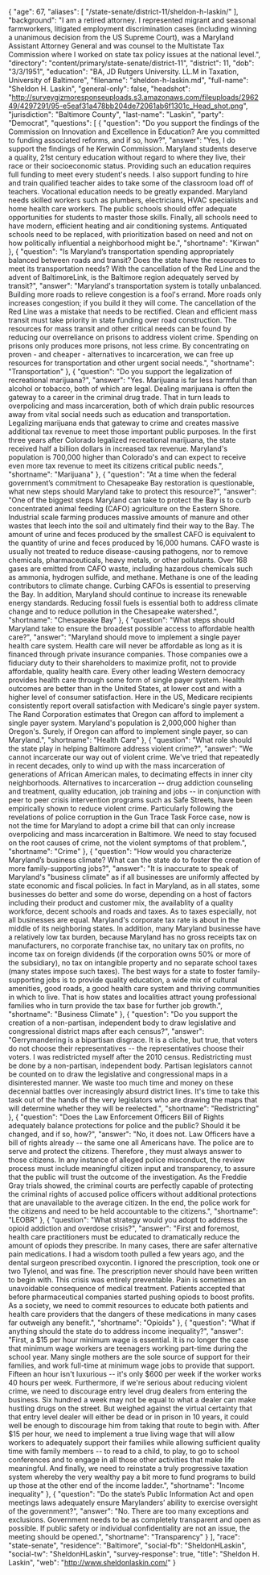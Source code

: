 {
  "age": 67,
  "aliases": [
    "/state-senate/district-11/sheldon-h-laskin/"
  ],
  "background": "I am a retired attorney.  I represented migrant and seasonal farmworkers, litigated employment discrimination cases (including winning a unanimous decision from the US Supreme Court), was a Maryland Assistant Attorney General and was counsel to the Multistate Tax Commission where I worked on state tax policy issues at the national level.",
  "directory": "content/primary/state-senate/district-11",
  "district": 11,
  "dob": "3/3/1951",
  "education": "BA, JD Rutgers University.  LL.M in Taxation, University of Baltimore",
  "filename": "sheldon-h-laskin.md",
  "full-name": "Sheldon H. Laskin",
  "general-only": false,
  "headshot": "http://surveygizmoresponseuploads.s3.amazonaws.com/fileuploads/296249/4297291/95-e5eaf31a478bb204de72061ab6f1301c_Head_shot.png",
  "jurisdiction": "Baltimore County",
  "last-name": "Laskin",
  "party": "Democrat",
  "questions": [
    {
      "question": "Do you support the findings of the Commission on Innovation and Excellence in Education? Are you committed to funding associated reforms, and if so, how?",
      "answer": "Yes, I do support the findings of he Kerwin Commission.  Maryland students deserve a quality, 21st century education without regard to where they live, their race or their socioeconomic status.  Providing such an education requires full funding to meet every student's needs.  I also support funding to hire and train qualified teacher aides to take some of the classroom load off of teachers.  Vocational education needs to be greatly expanded.  Maryland needs skilled workers such as  plumbers, electricians, HVAC specialists and home health care workers.   The public schools should offer adequate opportunities for students to master those skills.  Finally, all schools need to have modern, efficient heating and air conditioning systems.  Antiquated schools need to be replaced, with prioritization  based on need and not on how politically influential a  neighborhood might be.",
      "shortname": "Kirwan"
    },
    {
      "question": "Is Maryland’s transportation spending appropriately balanced between roads and transit? Does the state have the resources to meet its transportation needs? With the cancellation of the Red Line and the advent of BaltimoreLink, is the Baltimore region adequately served by transit?",
      "answer": "Maryland's transportation system is totally unbalanced.  Building more roads to relieve congestion is a fool's errand.  More roads only increases congestion; if you build it they will come.   The cancellation of the Red Line was a mistake that needs to be rectified.  Clean and efficient mass transit must take priority in state funding over road construction.  The resources for mass transit and other critical needs can be found by reducing our overreliance on prisons to address violent crime.  Spending on prisons only produces more prisons, not less crime.  By concentrating on proven - and cheaper - alternatives to incarceration, we can free up resources for transportation and other urgent social needs.",
      "shortname": "Transportation"
    },
    {
      "question": "Do you support the legalization of recreational marijuana?",
      "answer": "Yes.  Marijuana is far less harmful than alcohol or tobacco, both of which are legal. Dealing marijuana is often the gateway to a career in the criminal drug trade.  That in turn leads to overpolicing and mass incarceration, both of which drain public resources away from vital social needs such as education and transportation.  Legalizing marijuana ends that gateway to crime and creates  massive additional tax revenue to meet those important public purposes.  In the first three years after  Colorado legalized recreational marijuana, the state received half a billion dollars in increased tax revenue.  Maryland's population is 700,000  higher than Colorado's and can expect to receive even more  tax revenue to meet its citizens critical public needs.",
      "shortname": "Marijuana"
    },
    {
      "question": "At a time when the federal government’s commitment to Chesapeake Bay restoration is questionable, what new steps should Maryland take to protect this resource?",
      "answer": "One of the biggest steps Maryland can take to protect the Bay is to curb concentrated animal feeding (CAFO) agriculture on the Eastern Shore.  Industrial scale farming produces massive amounts of manure and other wastes that leech into the soil and ultimately find their way to the Bay.  The amount of urine and feces produced by the smallest CAFO is equivalent to the quantity of urine and feces produced by 16,000 humans. CAFO waste is usually not treated to reduce disease-causing pathogens, nor to remove chemicals, pharmaceuticals, heavy metals, or other pollutants. Over 168 gases are emitted from CAFO waste, including hazardous chemicals such as ammonia, hydrogen sulfide, and methane.  Methane is one of the leading contributors to climate change.  Curbing CAFOs is essential to preserving the Bay.  In addition, Maryland should continue to increase  its renewable energy standards.   Reducing fossil fuels is essential both to address climate change and to reduce pollution in the Chesapeake watershed.",
      "shortname": "Chesapeake Bay"
    },
    {
      "question": "What steps should Maryland take to ensure the broadest possible access to affordable health care?",
      "answer": "Maryland should move to implement a single payer health care system.  Health care will never be affordable as long as it is financed through private insurance companies.  Those companies owe a fiduciary duty to their shareholders to maximize profit, not to provide affordable, quality health care.  Every other leading Western democracy provides health care through some form of single payer system.   Health outcomes are better than in the United States, at lower cost and with a higher level of consumer satisfaction.  Here in the US, Medicare recipients consistently report overall satisfaction with Medicare's single payer system.   The Rand Corporation estimates that Oregon can afford to implement a single payer system.  Maryland's population is 2,000,000  higher than Oregon's.  Surely, if Oregon can afford to implement single payer, so can Maryland.",
      "shortname": "Health Care"
    },
    {
      "question": "What role should the state play in helping Baltimore address violent crime?",
      "answer": "We cannot incarcerate our way out of violent crime.  We've tried that repeatedly in recent decades, only to wind up with the mass incarceration of generations of African American males, to decimating effects in inner city neighborhoods.  Alternatives to incarceration -- drug addiction counseling and  treatment, quality education, job training and jobs -- in conjunction with peer to peer crisis intervention programs such as Safe Streets, have been empirically shown to reduce violent crime.  Particularly following the revelations of police corruption in the Gun Trace Task Force case, now is not the time for Maryland to adopt a crime bill that can only increase overpolicing and mass incarceration in Baltimore.    We need to stay focused on the root causes of crime, not the violent symptoms of that problem.",
      "shortname": "Crime"
    },
    {
      "question": "How would you characterize Maryland’s business climate? What can the state do to foster the creation of more family-supporting jobs?",
      "answer": "It is inaccurate to speak of Maryland's \"business climate\" as if all businesses are uniformly affected by state economic and fiscal policies. In fact  in Maryland, as in all states, some businesses do better and some do worse, depending on a host of factors including their product and customer mix, the availablity of a quality workforce, decent schools and roads and taxes.  As to taxes especially, not all businesses are equal.  Maryland's corporate tax rate is about in the middle of its neighboring states.  In addition, many Maryland businesse have a relatively low tax burden, because Maryland has no gross receipts tax on manufacturers, no corporate franchise tax, no unitary tax on profits, no income tax on foreign dividends (if the corporation owns 50% or more of the subsidiary), no tax on intangible property and no separate school taxes (many states impose such taxes).  The best ways for a state to foster family-supporting jobs is to provide quality education, a wide mix of cultural amenities, good roads, a good health care system and thriving communities in which to live.  That is how states and localities attract young professional families who in turn provide the tax base for further job growth.",
      "shortname": "Business Climate"
    },
    {
      "question": "Do you support the creation of a non-partisan, independent body to draw legislative and congressional district maps after each census?",
      "answer": "Gerrymandering is a bipartisan disgrace.  It is a cliche, but true, that voters do not choose their representatives -- the representatives choose their voters.  I was redistricted myself after the 2010 census.  Redistricting must be done by a non-partisan, independent body.  Partisan legislators cannot be counted on to  draw the legislative and congressional maps in a disinterested manner.  We waste too much time and money on these decennial battles over increasingly absurd district lines.  It's time to take this task out of the hands of the very legislators who are drawing the maps that will determine whether they will be reelected.",
      "shortname": "Redistricting"
    },
    {
      "question": "Does the Law Enforcement Officers Bill of Rights adequately balance protections for police and the public? Should it be changed, and if so, how?",
      "answer": "No, it does not.  Law Officers have a bill of rights already -- the same one all Americans have.  The police are to serve and protect the citizens.  Therefore , they must always answer  to those citizens.  In any instance of alleged police misconduct, the review process must include meaningful citizen input and transparency, to assure that the public will trust the outcome of the investigation.  As the Freddie Gray trials showed, the criminal courts are perfectly capable of protecting the criminal rights of accused police officers without additional protections that are unavailable to the average citizen.  In the end, the police work for the citizens and need to be held  accountable to the citizens.",
      "shortname": "LEOBR"
    },
    {
      "question": "What strategy would you adopt to address the opioid addiction and overdose crisis?",
      "answer": "First and foremost, health care practitioners must be educated to dramatically reduce the amount of opiods they prescribe.  In many cases, there are safer alternative pain medications.  I had a wisdom tooth pulled a few years ago, and the dental surgeon prescribed oxycontin.  I ignored the prescription, took one or two Tylenol, and was fine.  The prescription never should have been written to begin with.   This crisis was entirely preventable.  Pain is sometimes an unavoidable consequence of  medical treatment.  Patients accepted that before pharmaceutical companies started pushing opiods to boost profits.  As a society, we need to commit resources to  educate both patients and health care providers that the dangers of these medications  in many cases far outweigh any benefit.",
      "shortname": "Opioids"
    },
    {
      "question": "What if anything should the state do to address income inequality?",
      "answer": "First, a $15 per hour  minimum wage is essential.  It is no longer the case that minimum wage workers are teenagers working part-time during the school year.  Many single mothers are the sole source of support for their families, and work full-time at minimum wage jobs to provide that support.  Fifteen an hour isn't luxurious -- it's only $600 per week if the worker works 40 hours per week.  Furthermore, if we're serious about reducing violent crime, we need to discourage entry level drug dealers from entering the business.  Six hundred a week may not be equal to what a dealer can make hustling drugs on the street.  But weighed against the virtual certainty that that entry level dealer will either be dead or in prison in 10 years, it could well be enough to discourage him from taking that route to begin with.  After $15 per hour, we need to implement a true living wage that will allow workers to adequately support their families while allowing sufficient quality time with family members -- to read to a child, to play, to go to school conferences and to engage in  all those other activities  that make life meaningful.  And finally, we need to reinstate a truly progressive taxation system whereby the very wealthy pay a bit more to fund programs  to build up those at the other end of the income ladder.",
      "shortname": "Income inequality"
    },
    {
      "question": "Do the state’s Public Information Act and open meetings laws adequately ensure Marylanders’ ability to exercise oversight of the government?",
      "answer": "No.  There are too many exceptions and exclusions.  Government needs to be as completely transparent and open as possible.  If public safety or individual confidentiality are not an issue, the meeting should be opened.",
      "shortname": "Transparency"
    }
  ],
  "race": "state-senate",
  "residence": "Baltimore",
  "social-fb": "SheldonHLaskin",
  "social-tw": "SheldonHLaskin",
  "survey-response": true,
  "title": "Sheldon H. Laskin",
  "web": "http://www.sheldonlaskin.com/"
}
